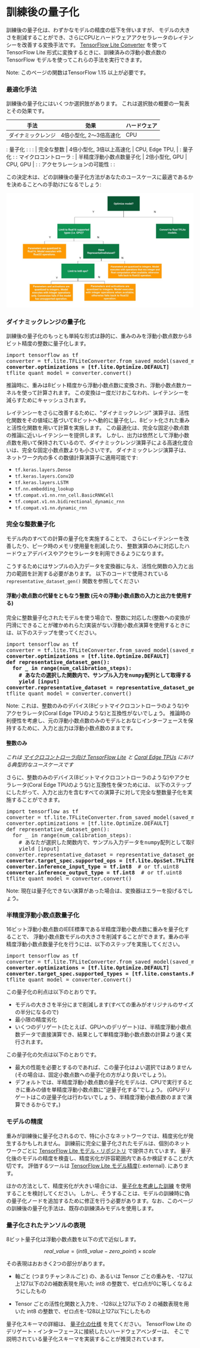 # 訓練後の量子化

訓練後の量子化は、わずかなモデルの精度の低下を伴いますが、
モデルの大きさを削減することができ、さらにCPUとハードウェアアクセラレータのレイテンシーを改善する変換手法です。
[TensorFlow Lite Converter](../convert/)
を使って TensorFlow Lite 形式に変換するときに、訓練済みの浮動小数点数の TensorFlow モデルを使ってこれらの手法を実行できます。

Note: このページの関数はTensorFlow 1.15 以上が必要です。

### 最適化手法

訓練後の量子化にはいくつか選択肢があります。
これは選択肢の概要の一覧表とその効果です。

| 手法                      | 効果                      | ハードウェア            |
| ------------------------- | ------------------------- | ------------------- |
| ダイナミックレンジ         | 4倍小型化, 2～3倍高速化   | CPU                 |
: 量子化                    :                          :                     :
| 完全な整数                | 4倍小型化, 3倍以上高速化   | CPU, Edge TPU,      |
: 量子化                    :                           : マイクロコントローラ :
| 半精度浮動小数点数量子化   | 2倍小型化, GPU    | CPU, GPU             |
:                           : アクセラレーションの可能性 :                     :

この決定木は、どの訓練後の量子化方法があなたのユースケースに最適であるかを決めることへの手助けになるでしょう:

![post-training optimization options](images/optimization.jpg)

### ダイナミックレンジの量子化

訓練後の量子化のもっとも単純な形式は静的に、重みのみを浮動小数点数から8ビット精度の整数に量子化します。

<pre>
import tensorflow as tf
converter = tf.lite.TFLiteConverter.from_saved_model(saved_model_dir)
<b>converter.optimizations = [tf.lite.Optimize.DEFAULT]</b>
tflite_quant_model = converter.convert()
</pre>

推論時に、重みは8ビット精度から浮動小数点数に変換され、浮動小数点数カーネルを使って計算されます。
この変換は一度だけおこなわれ、レイテンシーを減らすためにキャッシュされます。

レイテンシーをさらに改善するために、"ダイナミックレンジ" 演算子は、活性化関数をその値域に基づいて8ビットへ動的に量子化し、8ビット化された重みと活性化関数を用いて計算を実施します。
この最適化は、完全な固定小数点数の推論に近いレイテンシーを提供します。
しかし、出力は依然として浮動小数点数を用いて保持されているので、ダイナミックレンジ演算子による高速化度合いは、完全な固定小数点数よりも小さいです。
ダイナミックレンジ演算子は、ネットワーク内の多くの数値計算演算子に適用可能です:

*   `tf.keras.layers.Dense`
*   `tf.keras.layers.Conv2D`
*   `tf.keras.layers.LSTM`
*   `tf.nn.embedding_lookup`
*   `tf.compat.v1.nn.rnn_cell.BasicRNNCell`
*   `tf.compat.v1.nn.bidirectional_dynamic_rnn`
*   `tf.compat.v1.nn.dynamic_rnn`

### 完全な整数量子化

モデル内のすべての計算の量子化を実施することで、
さらにレイテンシーを改善したり、ピーク時のメモリ使用量を削減したり、
整数演算のみに対応したハードウェアデバイスやアクセラレータを利用できるようになります。

こうするためにはサンプルの入力データを変換器に与え、活性化関数の入力と出力の範囲を計測する必要があります。
以下のコードで使用されている `representative_dataset_gen()` 関数を参照してください

#### 浮動小数点数の代替をともなう整数 (元々の浮動小数点数の入力と出力を使用する)

完全に整数量子化されたモデルを使う場合で、整数に対応した(整数への変換が円滑にできることが確かめれらた)実装がない浮動小数点演算を使用するときには、以下のステップを使ってください。

<pre>
import tensorflow as tf
converter = tf.lite.TFLiteConverter.from_saved_model(saved_model_dir)
<b>converter.optimizations = [tf.lite.Optimize.DEFAULT]
def representative_dataset_gen():
  for _ in range(num_calibration_steps):
    # あなたの選択した関数内で、サンプル入力をnumpy配列として取得する
    yield [input]
converter.representative_dataset = representative_dataset_gen</b>
tflite_quant_model = converter.convert()
</pre>

Note: これは、整数のみのデバイス(8ビットマイクロコントローラのような)やアクセラレータ(Coral Edge TPUのような)と互換性がないでしょう。
推論時の利便性を考慮し、元の浮動小数点数のみのモデルとおなじインターフェースを保持するために、入力と出力は浮動小数点数のままです。

#### 整数のみ

*これは
[マイクロコントローラ向け TensorFlow Lite](https://www.tensorflow.org/lite/microcontrollers)
と [Coral Edge TPUs](https://coral.ai/) における典型的なユースケースです*

さらに、整数のみのデバイス(8ビットマイクロコントローラのような)やアクセラレータ(Coral Edge TPUのような)と互換性を保つためには、
以下のステップにしたがって、入力と出力を含むすべての演算子に対して完全な整数量子化を実施することができます。

<pre>
import tensorflow as tf
converter = tf.lite.TFLiteConverter.from_saved_model(saved_model_dir)
converter.optimizations = [tf.lite.Optimize.DEFAULT]
def representative_dataset_gen():
  for _ in range(num_calibration_steps):
    # あなたが選択した関数内で、サンプル入力データをnumpy配列として取得する。
    yield [input]
converter.representative_dataset = representative_dataset_gen
<b>converter.target_spec.supported_ops = [tf.lite.OpsSet.TFLITE_BUILTINS_INT8]</b>
<b>converter.inference_input_type = tf.int8</b>  # or tf.uint8
<b>converter.inference_output_type = tf.int8</b>  # or tf.uint8
tflite_quant_model = converter.convert()
</pre>

Note: 現在は量子化できない演算があった場合は、変換器はエラーを投げるでしょう。

### 半精度浮動小数点数量子化

16ビット浮動小数点数のIEEE標準である半精度浮動小数点数に重みを量子化することで、
浮動小数点数モデルの大きさを削減することができます。重みの半精度浮動小数点数量子化を行うには、以下のステップを実施してください。

<pre>
import tensorflow as tf
converter = tf.lite.TFLiteConverter.from_saved_model(saved_model_dir)
<b>converter.optimizations = [tf.lite.Optimize.DEFAULT]
converter.target_spec.supported_types = [tf.lite.constants.FLOAT16]</b>
tflite_quant_model = converter.convert()
</pre>

この量子化の利点は以下のとおりです。

* モデルの大きさを半分にまで削減します(すべての重みがオリジナルのサイズの半分になるので)
* 最小限の精度劣化
* いくつのデリゲート(たとえば、GPUへのデリゲート)は、半精度浮動小数点数データで直接演算でき、結果として単精度浮動小数点数の計算より速く実行されます。

この量子化の欠点は以下のとおりです。

* 最大の性能を必要とするのであれば、この量子化はよい選択ではありません (その場合は、固定小数点数への量子化の方がより良いでしょう)。
* デフォルトでは、半精度浮動小数点数の量子化モデルは、CPUで実行するときに重みの値を単精度浮動小数点数に"逆量子化する"でしょう。
(GPUデリゲートはこの逆量子化は行わないでしょう、半精度浮動小数点数のままで演算できるからです。)

### モデルの精度

重みが訓練後に量子化されるので、特に小さなネットワークでは、精度劣化が発生するかもしれません。
訓練前に完全に量子化されたモデルは、個別のネットワークごとに
[TensorFlow Lite モデル・リポジトリ](../models/) で提供されています。
量子化後のモデルの精度を検査し、精度劣化が許容範囲内であるか検証することが大切です。
評価するツールは
[TensorFlow Lite モデル精度](https://github.com/tensorflow/tensorflow/blob/master/tensorflow/lite/tools/accuracy/ilsvrc/README.md){:.external}.
にあります。

ほかの方法として、精度劣化が大きい場合には、
[量子化を考慮した訓練](https://www.tensorflow.org/model_optimization/guide/quantization/training)
を使用することを検討してください。
しかし、そうすることは、モデルの訓練時に偽の量子化ノードを追加するために修正を行う必要があります。なお、このページの訓練後の量子化手法は、既存の訓練済みモデルを使用します。

### 量子化されたテンソルの表現

8ビット量子化は浮動小数点数を以下の式で近似します。

$$real\_value = (int8\_value - zero\_point) \times scale$$

その表現はおおきく2つの部分があります。

* 軸ごと (つまりチャンネルごと) の、あるいは Tensor ごとの重みを、-127以上127以下の2の補数表現を用いた int8 の整数で、ゼロ点が0に等しくなるようにしたもの

* Tensor ごとの活性化関数と入力を、-128以上127以下の 2 の補数表現を用いた int8 の整数で、ゼロ点を-128以上127以下にしたもの

量子化スキーマの詳細は、
[量子化の仕様](./quantization_spec.md) を見てください。
TensorFlow Lite のデリゲート・インターフェースに接続したいハードウェアベンダーは、
そこで説明されている量子化スキーマを実装することが推奨されています。
